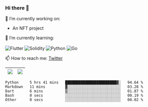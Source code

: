 ### Hi there 👋

🔭 I’m currently working on:
- An NFT project

🌱 I’m currently learning:<br><br>
![Flutter](https://img.shields.io/badge/-flutter-53B7F7.svg?style=for-the-badge&logo=flutter&logoColor=white)
![Solidity](https://img.shields.io/badge/solidity-7a86cb.svg?style=for-the-badge&logo=solidity&logoColor=1c1c1c)
![Python](https://img.shields.io/badge/-python-306998.svg?style=for-the-badge&logo=python&logoColor=yellow)
![Go](https://img.shields.io/badge/go-%2300ADD8.svg?style=for-the-badge&logo=go&logoColor=white)

📫 How to reach me: [Twitter](https://twitter.com/s_1see)

| <img src="https://github-readme-stats.vercel.app/api?username=s1see&custom_title=s1see's Github Stats&count_private=true&show_icons=true&theme=vue&hide_border=true"> | <img src="https://github-readme-stats.vercel.app/api/top-langs/?username=s1see&layout=compact&theme=vue&hide_border=true"> |
|---|---|

<!--START_SECTION:waka-->

```text
Python     5 hrs 41 mins   ███████████████████████▓░   94.64 %
Markdown   11 mins         ▓░░░░░░░░░░░░░░░░░░░░░░░░   03.28 %
Dart       6 mins          ▒░░░░░░░░░░░░░░░░░░░░░░░░   01.87 %
Bash       0 secs          ░░░░░░░░░░░░░░░░░░░░░░░░░   00.19 %
Other      0 secs          ░░░░░░░░░░░░░░░░░░░░░░░░░   00.02 %
```

<!--END_SECTION:waka-->
